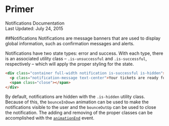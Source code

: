 Primer
===
Notifications Documentation  
Last Updated: July 24, 2015

##Notifications
Notifications are message banners that are used to display global information, such as confirmation messages and alerts.

Notifications have two state types: error and success. With each type, there is an associated utility class – `.is-unsuccessful` and `.is-successful`, respectively – which will apply the proper styling for the state.

```html
<div class="container full-width notification is-successful is-hidden">
  <p class="notification-message text-center">Your tickets are ready for pickup!</p>
  <span class="close"></span>
</div>
```

By default, notifications are hidden with the `.is-hidden` utility class. Because of this, the `bounceInDown` animation can be used to make the notifications visible to the user and the `bounceOutUp` can be used to close the notification. The adding and removing of the proper classes can be accomplished with the [`animationEnd`](https://developer.mozilla.org/en-US/docs/Web/Guide/CSS/Using_CSS_animations#Adding_the_animation_event_listeners) event.